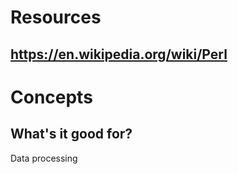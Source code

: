 # Resources
## https://en.wikipedia.org/wiki/Perl
# Concepts
## What's it good for?
Data processing
